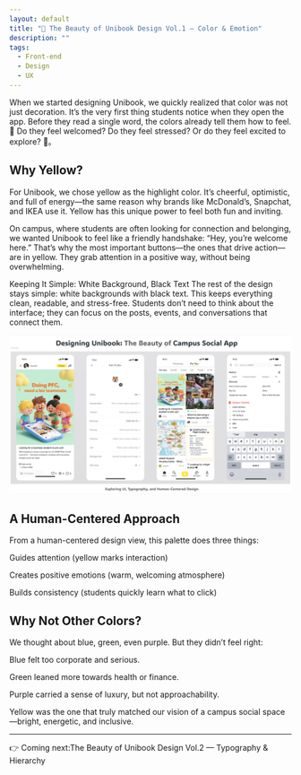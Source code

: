 ```yaml
---
layout: default
title: "🎨 The Beauty of Unibook Design Vol.1 — Color & Emotion"
description: ""
tags:
  - Front-end
  - Design
  - UX
---
```

When we started designing Unibook, we quickly realized that color was not just decoration. It’s the very first thing students notice when they open the app. Before they read a single word, the colors already tell them how to feel. 🤩 Do they feel welcomed? Do they feel stressed? Or do they feel excited to explore? 🥰。

## Why Yellow?
For Unibook, we chose yellow as the highlight color. It’s cheerful, optimistic, and full of energy—the same reason why brands like McDonald’s, Snapchat, and IKEA use it. Yellow has this unique power to feel both fun and inviting.

On campus, where students are often looking for connection and belonging, we wanted Unibook to feel like a friendly handshake: “Hey, you’re welcome here.” That’s why the most important buttons—the ones that drive action—are in yellow. They grab attention in a positive way, without being overwhelming.

Keeping It Simple: White Background, Black Text
The rest of the design stays simple: white backgrounds with black text. This keeps everything clean, readable, and stress-free. Students don’t need to think about the interface; they can focus on the posts, events, and conversations that connect them.

![Unibook](/assets/img/unibook1.png "Unibook")

## A Human-Centered Approach
From a human-centered design view, this palette does three things:

Guides attention (yellow marks interaction)

Creates positive emotions (warm, welcoming atmosphere)

Builds consistency (students quickly learn what to click)



## Why Not Other Colors?
We thought about blue, green, even purple. But they didn’t feel right:

Blue felt too corporate and serious.

Green leaned more towards health or finance.

Purple carried a sense of luxury, but not approachability.

Yellow was the one that truly matched our vision of a campus social space—bright, energetic, and inclusive.

---

👉 Coming next:The Beauty of Unibook Design Vol.2 — Typography & Hierarchy
